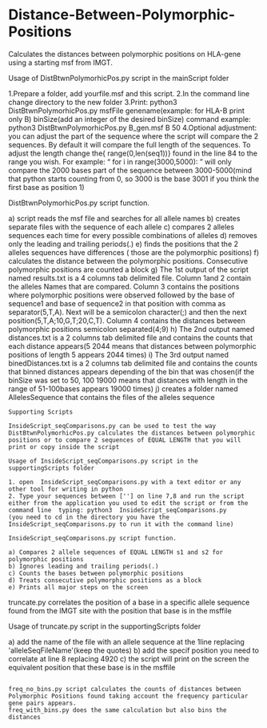 # Distance-Between-Polymorphic-Positions

Calculates the distances between polymorphic positions on HLA-gene using a starting msf from IMGT.

Usage of DistBtwnPolymorhicPos.py script in the mainScript folder

1.Prepare a folder, add yourfile.msf and this script. 
2.In the command line change directory to the new folder 
3.Print: python3 DistBtwnPolymorhicPos.py msfFile genename(example: for HLA-B print only B) binSize(add an integer of the desired binSize)
  command example: python3 DistBtwnPolymorhicPos.py B_gen.msf B 50
4.Optional adjustment: you can adjust the part of the sequence where the script will compare the 2 sequences. By default it will compare the full length of the sequences. To adjust the length 
change the{ range(0,len(seq1))} found in the line 84 to the range you wish. 
For example: “ for i in range(3000,5000): ” will only compare the 2000 bases part of the sequence between 3000-5000(mind that python starts counting from 0, so 3000 is the base 3001 if you think the first base as position 1)

DistBtwnPolymorhicPos.py script function.

a) script reads the msf file and searches for all allele names
b) creates separate files with the sequence of each allele
c) compares 2 alleles sequences each time for every possible combinations of alleles
d) removes only the leading and trailing periods(.)
e) finds the positions that the 2 alleles sequences have differences ( those are the polymorphic positions)
f) calculates the distance between the  polymorphic positions. Consecutive  polymorphic positions are counted a block
g) The 1st output of the script named results.txt is a 4 columns tab delimited file.
   Column 1and 2 contain the alleles Names that are compared. Column 3 contains the positions where polymorphic positions  were observed      followed by the base of sequence1 and base of sequence2 in that position with comma as separator(5,T,A). Next will be a semicolon character(;) and then the next position(5,T,A;10,G,T;20,C,T).
Column 4 contains the distances between  polymorphic positions semicolon separated(4;9)
h) The 2nd output named distances.txt  is a 2 columns tab delimited file and contains the counts that each distance appears(5	2044 means that distances between polymorphic positions of length 5 appears 2044 times)
i) The 3rd output named binedDistances.txt is a  2 columns tab delimited file and contains the counts that binned distances appears depending of the bin that was chosen(if the binSize was set to 50,
100	19000 means that distances with length in the range of 51-100bases appears 19000 times)
j) creates a folder named AllelesSequence that contains the files of the alleles sequence

~~~~~~~~~~~~~~~~~~~~~~~~~~~~~~~~~~~~~~~~~~~~~~~~~~~~~~~~~~~~~~~~~~~~~~~~~~~~~~~~~~~~~~~~~~~~~~~~~~~~~~~~~~~~~~~~~~~~~~~~~~~~~~~
Supporting Scripts

InsideScript_seqComparisons.py can be used to test the way  DistBtwnPolymorhicPos.py calculates the distances between polymorphic positions or to compare 2 sequences of EQUAL LENGTH that you will print or copy inside the script

Usage of InsideScript_seqComparisons.py script in the supportingScripts folder

1. open  InsideScript_seqComparisons.py with a text editor or any other tool for writing in python
2. Type your sequences between [''] on line 7,8 and run the script either from the application you used to edit the script or from the command line  typing: python3  InsideScript_seqComparisons.py 
(you need to cd in the directory you have the InsideScript_seqComparisons.py to run it with the command line)

InsideScript_seqComparisons.py script function.

a) Compares 2 allele sequences of EQUAL LENGTH s1 and s2 for polymorphic positions 
b) Ignores leading and trailing periods(.)
c) Counts the bases between polymorphic positions 
d) Treats consecutive polymorphic positions as a block
e) Prints all major steps on the screen
~~~~~~~~~~~~~~~~~~~~~~~~~~~~~~~~~~~~~~~~~~~~~~~~~~~~~~~~~~~~~~~~~~~~~~~~~~~~~~~~~~~~~~~~~~~~~~~~~~~~~~~~~~~~~~~~~~~~~~~~~~~~~~~

truncate.py  correlates the position of a base in a specific allele sequence found from the IMGT site with the position that base is in the msffile

Usage of truncate.py script in the supportingScripts folder 

a) add the name of the file with an allele sequence at the 1line replacing 'alleleSeqFileName'(keep the quotes) 
b) add the specif position you need to correlate at line 8 replacing 4920
c) the script will print on the screen the equivalent position that these base is in the msffile
~~~~~~~~~~~~~~~~~~~~~~~~~~~~~~~~~~~~~~~~~~~~~~~~~~~~~~~~~~~~~~~~~~~~~~~~~~~~~~~~~~~~~~~~~~~~~~~~~~~~~~~~~~~~~~~~~~~~~~~~~~~~~~~

freq_no_bins.py script calculates the counts of distances between Polymorphic Positions found taking account the frequency particular gene pairs appears.
freq_with_bins.py does the same calculation but also bins the distances

